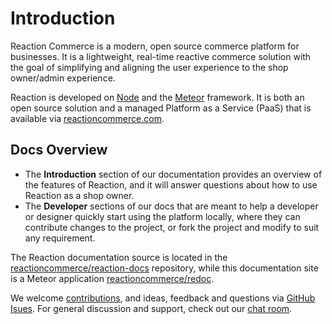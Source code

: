 # Introduction
Reaction Commerce is a modern, open source commerce platform for businesses. It is a lightweight, real-time reactive commerce solution with the goal of simplifying and aligning the user experience to the shop owner/admin experience.

Reaction is developed on [Node](https://nodejs.org) and the [Meteor](https://meteor.com) framework. It is both an open source solution and a managed Platform as a Service (PaaS) that is available via [reactioncommerce.com](https://reactioncommerce.com).

## Docs Overview
- The **Introduction** section of our documentation provides an overview of the features of Reaction, and it will answer questions about how to use Reaction as a shop owner.
- The  **Developer** sections of our docs that are meant to help a developer or designer quickly start using the platform locally, where they can contribute changes to the project, or fork the project and modify to suit any requirement.

The Reaction documentation source is located in the [reactioncommerce/reaction-docs](https://github.com/reactioncommerce/reaction-docs) repository, while this documentation site is a Meteor application [reactioncommerce/redoc](https://github.com/reactioncommerce/redoc).

We welcome [contributions](https://reactioncommerce.com/contributors), and ideas, feedback and questions via [GitHub Isues](https://github.com/reactioncommerce/reaction/issues?state=open). For general discussion and support, check out our [chat room](https://gitter.im/reactioncommerce/reaction).

